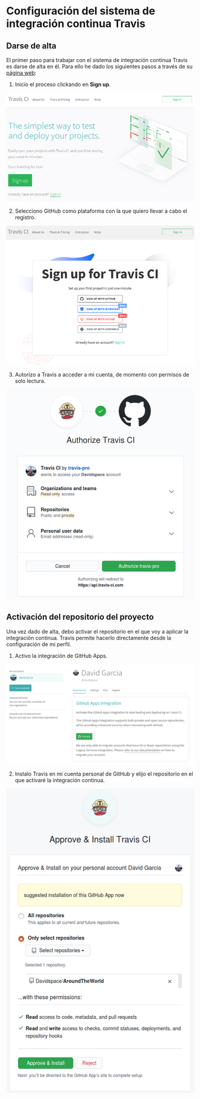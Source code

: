 # Configuración del sistema de integración continua Travis

## Darse de alta

El primer paso para trabajar con el sistema de integración continua Travis es darse de alta en él. Para ello he dado los siguientes pasos a través de su [página web](https://travis-ci.com/):

1. Inicio el proceso clickando en **Sign up**.

![Iniciar el registro](https://github.com/Davidspace/Ejercicios_IV/blob/main/TDD/imagenes/travis1.png)

2. Selecciono GitHub como plataforma con la que quiero llevar a cabo el registro.

![Selección de GitHub como plataforma](https://github.com/Davidspace/Ejercicios_IV/blob/main/TDD/imagenes/travis2.png)

3. Autorizo a Travis a acceder a mi cuenta, de momento con permisos de solo lectura.

![Autorización de acceso a Travis](https://github.com/Davidspace/Ejercicios_IV/blob/main/TDD/imagenes/travis3.png)

## Activación del repositorio del proyecto

Una vez dado de alta, debo activar el repositorio en el que voy a aplicar la integración continua. Travis permite hacerlo directamente desde la configuración de mi perfil.

1. Activo la integración de GitHub Apps.

![Activación de la integración de GitHub Apps](https://github.com/Davidspace/Ejercicios_IV/blob/main/TDD/imagenes/travis4.png)

2. Instalo Travis en mi cuenta personal de GitHub y elijo el repositorio en el que activaré la integración continua.

![Repositorio activado](https://github.com/Davidspace/Ejercicios_IV/blob/main/TDD/imagenes/travis5.png)


